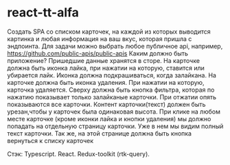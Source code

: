 # react-tt-alfa
Создать SPA со списком карточек, на каждой из которых выводится картинка и любая информация на ваш вкус, которая пришла с эндпоинта. Для задачи можно выбрать любое публичное api, например, https://github.com/public-apis/public-apis 
Каким должно быть приложение?
Пришедшие данные хранятся в сторе. 
На карточке должна быть иконка лайка, при нажатии на которую, ставится или убирается лайк. Иконка должна подкрашиваться, когда залайкана. 
На карточке должна быть иконка удаления. При нажатии на которую, карточка удаляется. 
Сверху должна быть кнопка фильтра, которая по нажатию показывает только залайканые карточки. При отжатии опять показываются все карточки. 
Контент карточки(текст) должен быть урезан,чтобы у карточек была одинаковая высота.
При клике на любом месте карточке (кроме иконки лайка и кнопки удаления) мы должно попадать на отдельную страницу карточки. Уже в нем мы видим полный текст карточки. Так же, на этой странице должна быть кнопка вернуться к списку карточек

Стэк:
Typescript.
React.
Redux-toolkit (rtk-query).
